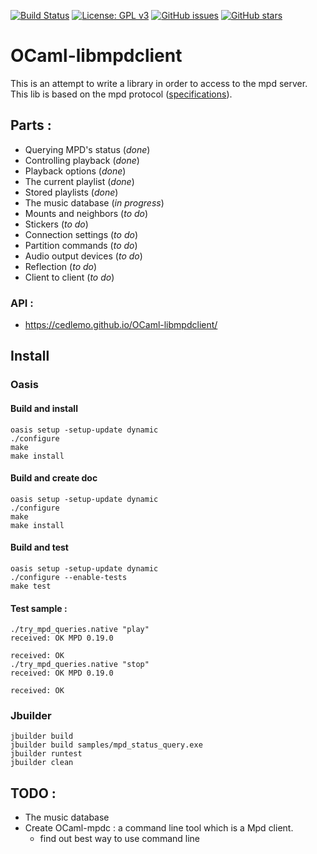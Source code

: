 [![Build Status](https://travis-ci.org/cedlemo/OCaml-libmpdclient.svg?branch=master)](https://travis-ci.org/cedlemo/OCaml-libmpdclient)
[![License: GPL v3](https://img.shields.io/badge/License-GPL%20v3-blue.svg)](https://www.gnu.org/licenses/gpl-3.0)
[![GitHub issues](https://img.shields.io/github/issues/cedlemo/OCaml-libmpdclient.svg)](https://github.com/cedlemo/OCaml-libmpdclient/issues)
[![GitHub stars](https://img.shields.io/github/stars/cedlemo/OCaml-libmpdclient.svg)](https://github.com/cedlemo/OCaml-libmpdclient/stargazers)

# OCaml-libmpdclient

This is an attempt to write a library in order to access to the mpd server.
This lib is based on the mpd protocol ([specifications](https://www.musicpd.org/doc/protocol/)).

## Parts :

*  Querying MPD's status     (*done*)
*  Controlling playback	     (*done*)
*  Playback options	     (*done*)
*  The current playlist	     (*done*)
*  Stored playlists          (*done*)
*  The music database        (*in progress*)
*  Mounts and neighbors      (*to do*)
*  Stickers                  (*to do*)
*  Connection settings       (*to do*)
*  Partition commands        (*to do*)
*  Audio output devices      (*to do*)
*  Reflection                (*to do*)
*  Client to client          (*to do*)

### API :

*  https://cedlemo.github.io/OCaml-libmpdclient/


## Install

### Oasis

#### Build and install

    oasis setup -setup-update dynamic
    ./configure
    make
    make install

#### Build and create doc

    oasis setup -setup-update dynamic
    ./configure
    make
    make install

#### Build and test

    oasis setup -setup-update dynamic
    ./configure --enable-tests
    make test

#### Test sample :

    ./try_mpd_queries.native "play"
    received: OK MPD 0.19.0

    received: OK
    ./try_mpd_queries.native "stop"
    received: OK MPD 0.19.0

    received: OK

### Jbuilder

    jbuilder build
    jbuilder build samples/mpd_status_query.exe
    jbuilder runtest
    jbuilder clean

## TODO :

* The music database
* Create OCaml-mpdc : a command line tool which is a Mpd client.
  * find out best way to use command line
